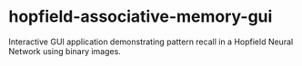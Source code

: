 # hopfield-associative-memory-gui
Interactive GUI application demonstrating pattern recall in a Hopfield Neural Network using binary images.
